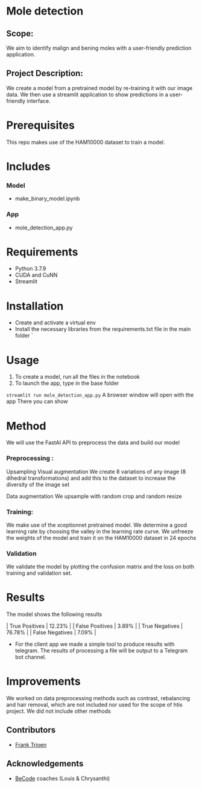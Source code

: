 # Mole detection 

## Scope:
We aim to identify malign and bening moles with a user-friendly prediction application.

## Project Description:
 
We create a model from a pretrained model by re-training it with our image data. We then use a streamlit application to show predictions in a user-friendly interface.

# Prerequisites

This repo makes use of the HAM10000 dataset to train a model.

# Includes
 
### Model 

 - make_binary_model.ipynb 
 
### App
 
 - mole_detection_app.py
 
# Requirements
  
  - Python 3.7.9
  - CUDA and CuNN 
  - Streamlit

# Installation

 - Create and activate a virtual env
 - Install the necessary libraries from the requirements.txt file in the main folder 
`
# Usage 

1) To create a model, run all the files in the notebook 
2) To launch the app, type in the base folder

`streamlit run mole_detection_app.py`
A browser window will open with the app
There you can show 

# Method

We will use the FastAI API to preprocess the data and build our model

### Preprocessing : 
Upsampling
Visual augmentation
  We create 8 variations of any image (8 dihedral transformations) and add this to the dataset to increase the diversity of the image set
  
Data augmentation
  We upsample with random crop and random resize 
  
### Training:
We make use of the xceptionnet pretrained model.
We determine a good learning rate by choosing the valley in the learning rate curve. 
We unfreeze the weights of the model and train it on the HAM10000 dataset in 24 epochs

### Validation
We validate the model by plotting the confusion matrix and the loss on both training and validation set.

# Results

The model shows the following results

| True Positives | 12.23% |
| False Positives | 3.89% |
| True Negatives | 76.78% |
| False Negatives | 7.09% |

- For the client app we made a simple tool to produce results with telegram. The results of processing a file will be output to a Telegram bot channel.
 
# Improvements
 
We worked on data preprocessing methods such as contrast, rebalancing and hair removal, which are not included nor used for the scope of htis project.
We did not include other methods 

## Contributors 
- [Frank Trioen](https://github.com/Francode77) 

## Acknowledgements

 - [BeCode](https://becode.org/) coaches (Louis & Chrysanthi) 
